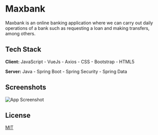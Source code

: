 
# Maxbank

Maxbank is an online banking application where we can carry out daily operations of a bank such as requesting a loan and making transfers, among others.


## Tech Stack

**Client:** JavaScript - VueJs - Axios - CSS - Bootstrap - HTML5

**Server:** Java - Spring Boot - Spring Security - Spring Data
 

## Screenshots

![App Screenshot](https://via.placeholder.com/468x300?text=App+Screenshot+Here)


## License

[MIT](https://choosealicense.com/licenses/mit/)

